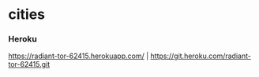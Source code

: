 # cities
### Heroku
https://radiant-tor-62415.herokuapp.com/ | https://git.heroku.com/radiant-tor-62415.git